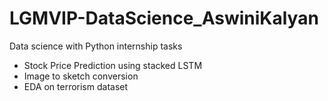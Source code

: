 # LGMVIP-DataScience_AswiniKalyan
Data science with Python internship tasks
- Stock Price Prediction using stacked LSTM 
- Image to sketch conversion
- EDA on terrorism dataset
